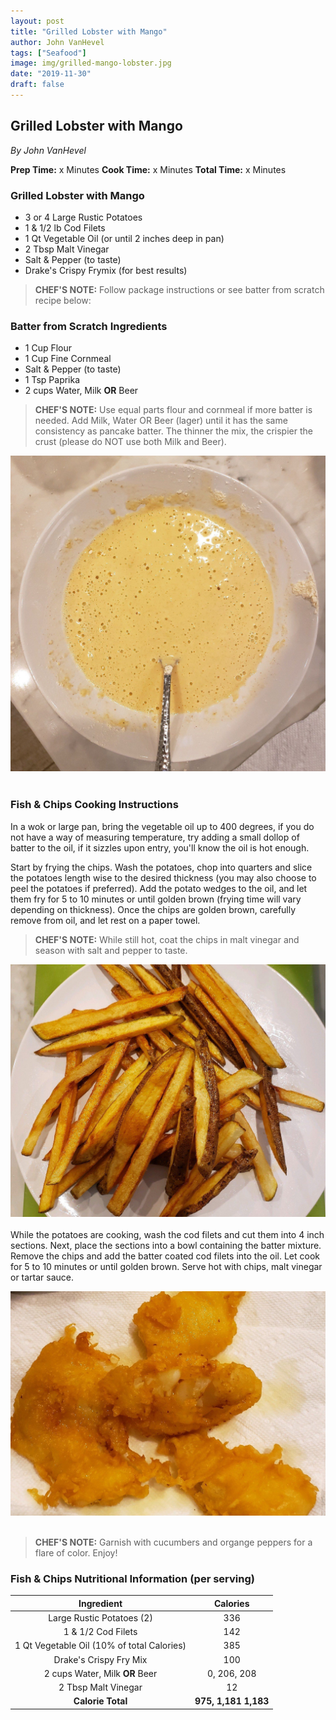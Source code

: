 ```yaml
---
layout: post
title: "Grilled Lobster with Mango"
author: John VanHevel
tags: ["Seafood"]
image: img/grilled-mango-lobster.jpg
date: "2019-11-30"
draft: false
---
```


##  Grilled Lobster with Mango ##

_By John VanHevel_

**Prep Time:** x Minutes
**Cook Time:** x Minutes
**Total Time:** x Minutes

### Grilled Lobster with Mango ###

- 3 or 4 Large Rustic Potatoes
- 1 & 1/2 lb Cod Filets
- 1 Qt Vegetable Oil (or until 2 inches deep in pan)
- 2 Tbsp Malt Vinegar
- Salt & Pepper (to taste)
- Drake's Crispy Frymix (for best results)

> **CHEF'S NOTE:** Follow package instructions or see batter from scratch recipe below:

### Batter from Scratch Ingredients ###

- 1 Cup Flour
- 1 Cup Fine Cornmeal
- Salt & Pepper (to taste)
- 1 Tsp Paprika
- 2 cups Water, Milk **OR** Beer

> **CHEF'S NOTE:** Use equal parts flour and cornmeal if more batter is needed. Add Milk, Water OR Beer (lager) until it has the same consistency as pancake batter.  The thinner the mix, the crispier the crust (please do NOT use both Milk and Beer).

![pancake batter consistency for fish and chips](img/drakes-batter-mixture.jpg)
<br></br>
### Fish & Chips Cooking Instructions ###

In a wok or large pan, bring the vegetable oil up to 400 degrees, if you do not have a way of measuring temperature, try adding a small dollop of batter to the oil, if it sizzles upon entry, you'll know the oil is hot enough.

Start by frying the chips. Wash the potatoes, chop into quarters and slice the potatoes length wise to the desired thickness (you may also choose to peel the potatoes if preferred). Add the potato wedges to the oil, and let them fry for 5 to 10 minutes or until golden brown (frying time will vary depending on thickness). Once the chips are golden brown, carefully remove from oil, and let rest on a paper towel.

> **CHEF'S NOTE:** While still hot, coat the chips in malt vinegar and season with salt and pepper to taste.

![chips removed from oil and coated in malt vinegar](img/chips-removed-from-oil.jpg)
<br></br>
While the potatoes are cooking, wash the cod filets and cut them into 4 inch sections. Next, place the sections into a bowl containing the batter mixture. Remove the chips and add the batter coated cod filets into the oil. Let cook for 5 to 10 minutes or until golden brown. Serve hot with chips, malt vinegar or tartar sauce.

![crispy brown cod from the fryer](img/crispy-brown-cod.jpg)
<br></br>
> **CHEF'S NOTE:** Garnish with cucumbers and organge peppers for a flare of color. Enjoy!

### Fish & Chips Nutritional Information (per serving) ###

| Ingredient | Calories |
| :------------: | :------------: |
| Large Rustic Potatoes (2)     | 336     |
| 1 & 1/2 Cod Filets     | 142     |
| 1 Qt Vegetable Oil (10% of total Calories)    | 385     |
| Drake's Crispy Fry Mix    | 100    |
| 2 cups Water, Milk **OR** Beer    | 0, 206, 208     |
| 2 Tbsp Malt Vinegar    | 12     |
| **Calorie Total**  | **975, 1,181 1,183**     |
<script type="application/ld+json">
{
  "@context": "http://schema.org",
  "@type": "Recipe",
  "author": "John VanHevel",
  "cookTime": "PT30M",
  "datePublished": "2019-11-30",
  "description": "This classic fish and chips recipe from my dad.",
  "image": "/static/85dad5f1d58ebd63eb03269a0a69e739/95566/fish-and-chip-recipe.jpg",
  "recipeIngredient": [
    "3 or 4 large rustic potatoes",
    "1 & 1/2 cod filet",
    "1 qt vegetable oil",
    "2 tbsp malt vinegar",
    "Drake's Cripsy Frymix",
    "salt",
    "pepper"
  ],
  "name": "John's World Famous Fish & Chips",
  "nutrition": {
    "@type": "NutritionInformation",
    "calories": "1,183 calories"
  },
  "prepTime": "PT10M",
  "recipeInstructions": "Start by frying the chips. Wash the potatoes, chop into quarters and slice the potatoes length wise to the desired thickness. Add the potato wedges to the oil, and let them fry for 5 to 10 minutes or until golden brown. Once the chips are golden brown, carefully remove from oil, and let rest on a paper towel. While the potatoes are cooking, wash the cod filets and cut them into 4 inch sections. Next, place the sections into a bowl containing the batter mixture. Remove the chips and add the batter coated cod filets into the oil. Let cook for 5 to 10 minutes or until golden brown. Serve hot with chips, malt vinegar or tartar sauce.",
  "recipeYield": "2 servings of fish and chips"
}
</script>